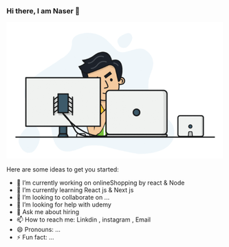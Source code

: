 ### Hi there, I am Naser 👋


<!-- **naserkourosh/naserkourosh** is a ✨ _special_ ✨ repository because its `README.md` (this file) appears on your GitHub profile. -->
<img src='developer.gif' width=600 />

Here are some ideas to get you started:

- 🔭 I’m currently working on onlineShopping by react & Node
- 🌱 I’m currently learning React js & Next js
- 👯 I’m looking to collaborate on ...
- 🤔 I’m looking for help with udemy
- 💬 Ask me about hiring
- 📫 How to reach me: Linkdin , instagram , Email
- 😄 Pronouns: ...
- ⚡ Fun fact: ...
